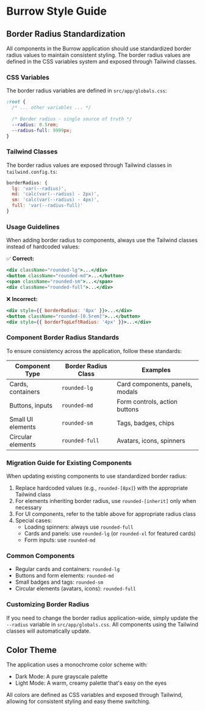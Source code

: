 # Burrow Style Guide

## Border Radius Standardization

All components in the Burrow application should use standardized border radius values to maintain consistent styling. The border radius values are defined in the CSS variables system and exposed through Tailwind classes.

### CSS Variables

The border radius variables are defined in `src/app/globals.css`:

```css
:root {
  /* ... other variables ... */
  
  /* Border radius - single source of truth */
  --radius: 0.5rem;
  --radius-full: 9999px;
}
```

### Tailwind Classes

The border radius values are exposed through Tailwind classes in `tailwind.config.ts`:

```js
borderRadius: {
  lg: 'var(--radius)',
  md: 'calc(var(--radius) - 2px)',
  sm: 'calc(var(--radius) - 4px)',
  full: 'var(--radius-full)'
}
```

### Usage Guidelines

When adding border radius to components, always use the Tailwind classes instead of hardcoded values:

✅ **Correct:**
```jsx
<div className="rounded-lg">...</div>
<button className="rounded-md">...</button>
<span className="rounded-sm">...</span>
<div className="rounded-full">...</div>
```

❌ **Incorrect:**
```jsx
<div style={{ borderRadius: '8px' }}>...</div>
<button className="rounded-[0.5rem]">...</button>
<div style={{ borderTopLeftRadius: '4px' }}>...</div>
```

### Component Border Radius Standards

To ensure consistency across the application, follow these standards:

| Component Type | Border Radius Class | Examples |
|----------------|---------------------|----------|
| Cards, containers | `rounded-lg` | Card components, panels, modals |
| Buttons, inputs | `rounded-md` | Form controls, action buttons |
| Small UI elements | `rounded-sm` | Tags, badges, chips |
| Circular elements | `rounded-full` | Avatars, icons, spinners |

### Migration Guide for Existing Components

When updating existing components to use standardized border radius:

1. Replace hardcoded values (e.g., `rounded-[8px]`) with the appropriate Tailwind class
2. For elements inheriting border radius, use `rounded-[inherit]` only when necessary
3. For UI components, refer to the table above for appropriate radius class
4. Special cases:
   - Loading spinners: always use `rounded-full`
   - Cards and panels: use `rounded-lg` (or `rounded-xl` for featured cards)
   - Form inputs: use `rounded-md`

### Common Components

- Regular cards and containers: `rounded-lg`
- Buttons and form elements: `rounded-md`
- Small badges and tags: `rounded-sm`
- Circular elements (avatars, icons): `rounded-full`

### Customizing Border Radius

If you need to change the border radius application-wide, simply update the `--radius` variable in `src/app/globals.css`. All components using the Tailwind classes will automatically update.

## Color Theme

The application uses a monochrome color scheme with:
- Dark Mode: A pure grayscale palette
- Light Mode: A warm, creamy palette that's easy on the eyes

All colors are defined as CSS variables and exposed through Tailwind, allowing for consistent styling and easy theme switching. 